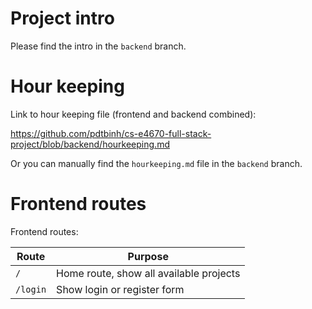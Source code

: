 # Project intro

Please find the intro in the `backend` branch.

# Hour keeping

Link to hour keeping file (frontend and backend combined):

https://github.com/pdtbinh/cs-e4670-full-stack-project/blob/backend/hourkeeping.md

Or you can manually find the `hourkeeping.md` file in the `backend` branch.

# Frontend routes

Frontend routes:

|Route|Purpose|
|-|-|
|`/`|Home route, show all available projects|
|`/login`|Show login or register form|